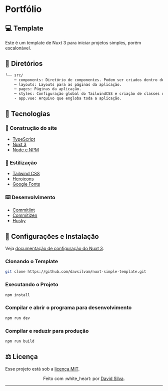 # Portfólio

## :computer: **Template**

Este é um template de Nuxt 3 para iniciar projetos simples, porém escalonável.

## :file_folder: **Diretórios**

```bash
└── src/
	─ components: Diretório de componentes. Podem ser criados dentro de outros diretórios.
	─ layouts: Layouts para as páginas da aplicação.
	─ pages: Páginas da aplicação.
	─ styles: Configuração global do TailwindCSS e criação de classes utilitárias.
    - app.vue: Arquivo que engloba toda a aplicação.
```

## :wrench: **Tecnologias**

### :hammer: **Construção do site**

- [TypeScript](https://www.typescriptlang.org)
- [Nuxt 3](https://nuxt.com)
- [Node e NPM](https://nodejs.org/)

### :art: **Estilização**

- [Tailwind CSS](https://tailwindcss.com)
- [Heroicons](https://heroicons.com)
- [Google Fonts](https://fonts.google.com)

### :keyboard: **Desenvolvimento**

- [Commitlint](https://commitlint.js.org/)
- [Commitizen](https://commitizen-tools.github.io/commitizen/)
- [Husky](https://typicode.github.io/husky/)

## :rocket: **Configurações e Instalação**

Veja [documentação de configuração do Nuxt 3](https://nuxt.com/docs/getting-started/introduction).

### **Clonando o Template**

```sh
git clone https://github.com/davsilvam/nuxt-simple-template.git
```

### **Executando o Projeto**

```sh
npm install
```

### **Compilar e abrir o programa para desenvolvimento**

```sh
npm run dev
```

### **Compilar e reduzir para produção**

```sh
npm run build
```

## :balance_scale: **Licença**

Esse projeto está sob a [licença MIT](https://github.com/davsilvam/nuxt-simple-template/blob/main/LICENSE).

<p align="center">
  Feito com :white_heart: por <a href="https://www.linkedin.com/in/davsilvam/">David Silva</a>.
</p>

---

